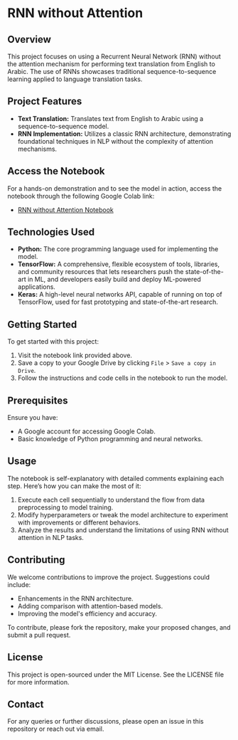 # RNN without Attention

## Overview
This project focuses on using a Recurrent Neural Network (RNN) without the attention mechanism for performing text translation from English to Arabic. The use of RNNs showcases traditional sequence-to-sequence learning applied to language translation tasks.

## Project Features
- **Text Translation:** Translates text from English to Arabic using a sequence-to-sequence model.
- **RNN Implementation:** Utilizes a classic RNN architecture, demonstrating foundational techniques in NLP without the complexity of attention mechanisms.

## Access the Notebook
For a hands-on demonstration and to see the model in action, access the notebook through the following Google Colab link:
- [RNN without Attention Notebook](https://colab.research.google.com/drive/1XZdo4azhrUP5n4IdaE8LI9BkY6iX01DV?usp=sharing#scrollTo=mhkNMJ37e2Py)

## Technologies Used
- **Python:** The core programming language used for implementing the model.
- **TensorFlow:** A comprehensive, flexible ecosystem of tools, libraries, and community resources that lets researchers push the state-of-the-art in ML, and developers easily build and deploy ML-powered applications.
- **Keras:** A high-level neural networks API, capable of running on top of TensorFlow, used for fast prototyping and state-of-the-art research.

## Getting Started
To get started with this project:
1. Visit the notebook link provided above.
2. Save a copy to your Google Drive by clicking `File` > `Save a copy in Drive`.
3. Follow the instructions and code cells in the notebook to run the model.

## Prerequisites
Ensure you have:
- A Google account for accessing Google Colab.
- Basic knowledge of Python programming and neural networks.

## Usage
The notebook is self-explanatory with detailed comments explaining each step. Here’s how you can make the most of it:
1. Execute each cell sequentially to understand the flow from data preprocessing to model training.
2. Modify hyperparameters or tweak the model architecture to experiment with improvements or different behaviors.
3. Analyze the results and understand the limitations of using RNN without attention in NLP tasks.

## Contributing
We welcome contributions to improve the project. Suggestions could include:
- Enhancements in the RNN architecture.
- Adding comparison with attention-based models.
- Improving the model's efficiency and accuracy.

To contribute, please fork the repository, make your proposed changes, and submit a pull request.

## License
This project is open-sourced under the MIT License. See the LICENSE file for more information.

## Contact
For any queries or further discussions, please open an issue in this repository or reach out via email.

